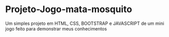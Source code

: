# Projeto-Jogo-mata-mosquito
Um simples projeto em HTML, CSS, BOOTSTRAP e JAVASCRIPT de um mini jogo feito para demonstrar meus conhecimentos
